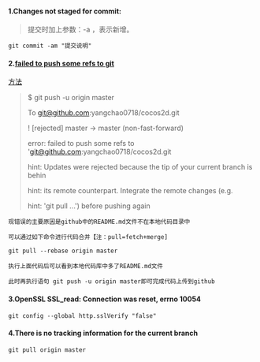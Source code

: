 #### 1.Changes not staged for commit:

> 提交时加上参数：-a ，表示新增。

```
git commit -am "提交说明"
```

#### 2.[failed to push some refs to git](https://www.cnblogs.com/sjhsszl/p/8708471.html)

[方法](https://blog.csdn.net/qq_45893999/article/details/106273214)

> $ git push -u origin master
>
> To git@github.com:yangchao0718/cocos2d.git
>
>  ! [rejected]     master -> master (non-fast-forward)
>
> error: failed to push some refs to 'git@github.com:yangchao0718/cocos2d.git
>
> hint: Updates were rejected because the tip of your current branch is behin
>
> hint: its remote counterpart. Integrate the remote changes (e.g.
>
> hint: 'git pull ...') before pushing again

```
现错误的主要原因是github中的README.md文件不在本地代码目录中

可以通过如下命令进行代码合并【注：pull=fetch+merge]

git pull --rebase origin master

执行上面代码后可以看到本地代码库中多了README.md文件

此时再执行语句 git push -u origin master即可完成代码上传到github
```

#### 3.OpenSSL SSL_read: Connection was reset, errno 10054

```git
git config --global http.sslVerify "false"
```

#### 4.There is no tracking information for the current branch

```
git pull origin master
```

